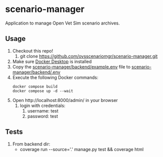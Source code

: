 # scenario-manager
Application to manage Open Vet Sim scenario archives.

## Usage
1. Checkout this repo!
    1. git clone https://github.com/ovsscenariomgr/scenario-manager.git
2. Make sure [Docker Desktop](https://docs.docker.com/get-docker/) is installed
3. Copy the [scenario-manager/backend/example.env](/scenario-manager/example.env) file to [scenario-manager/backend/.env](/scenario-manager/.env)
4. Execute the following Docker commands:
    ```shell
    docker compose build
    docker compose up -d --wait
    ```
5. Open http://localhost:8000/admin/ in your browser
    1. login with credentials:
        1. username: test
        2. password: test

## Tests
1. From backend dir:
    * coverage run --source='.' manage.py test && coverage html